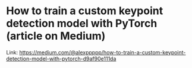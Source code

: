 # How to train a custom keypoint detection model with PyTorch (article on Medium)

Link: https://medium.com/@alexppppp/how-to-train-a-custom-keypoint-detection-model-with-pytorch-d9af90e111da
